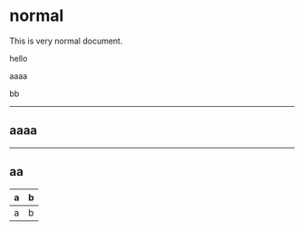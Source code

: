 # normal
This is very normal document.

hello


aaaa


bb

---

## aaaa


---

## aa

|a|b|
|--|--|
|a|b|


